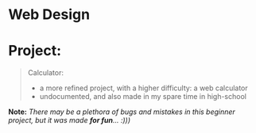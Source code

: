 # Web Design

   <h1>  Project: </h1>

  >   Calculator:
  > - a more refined project, with a higher difficulty: a web calculator
  > - undocumented, and also made in my spare time in high-school

  <b>Note:</b> <i>There may be a plethora of bugs and mistakes in this beginner project, but it was made <b>for fun</b>... :))) </i> 
